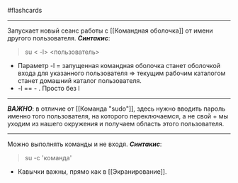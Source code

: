 #flashcards 
***
Запускает новый сеанс работы с [[Командная оболочка]] от имени другого пользователя.
***Синтакис***:
>su < -l> <пользователь>
- Параметр -l = запущенная командная оболочка станет оболочкой входа для указанного пользователя => текущим рабочим каталогом станет домашний каталог пользователя.
- -l == - . Просто без l
***
***ВАЖНО***: в отличие от [[Команда "sudo"]], здесь нужно вводить пароль именно того пользователя, на которого переключаемся, а не свой + мы уходим из нашего окружения и получаем область этого пользователя.
***
Можно выполнять команды и не входя. 
***Синтакис***:
>su -c 'команда'
- Кавычки важны, прямо как в [[Экранирование]].